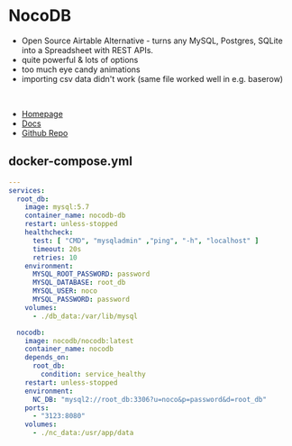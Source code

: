 # NocoDB

- Open Source Airtable Alternative - turns any MySQL, Postgres, SQLite into a Spreadsheet with REST APIs.
- quite powerful & lots of options
- too much eye candy animations
- importing csv data didn't work (same file worked well in e.g. baserow)

<br>

- [Homepage](https://nocodb.com)
- [Docs](https://docs.nocodb.com)
- [Github Repo](https://docs.nocodb.com)


## docker-compose.yml
```yml
---
services:
  root_db:
    image: mysql:5.7
    container_name: nocodb-db
    restart: unless-stopped
    healthcheck:
      test: [ "CMD", "mysqladmin" ,"ping", "-h", "localhost" ]
      timeout: 20s
      retries: 10
    environment:
      MYSQL_ROOT_PASSWORD: password
      MYSQL_DATABASE: root_db
      MYSQL_USER: noco
      MYSQL_PASSWORD: password
    volumes:
      - ./db_data:/var/lib/mysql

  nocodb:
    image: nocodb/nocodb:latest
    container_name: nocodb
    depends_on:
      root_db:
        condition: service_healthy
    restart: unless-stopped
    environment:
      NC_DB: "mysql2://root_db:3306?u=noco&p=password&d=root_db"
    ports:
      - "3123:8080"
    volumes:
      - ./nc_data:/usr/app/data
```
